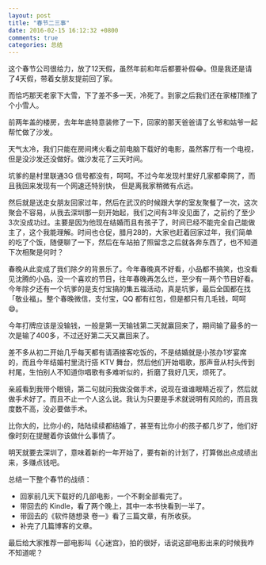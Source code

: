```yaml
---
layout: post
title: "春节二三事"
date: 2016-02-15 16:12:32 +0800
comments: true
categories: 总结
---
```

这个春节公司很给力，放了12天假，虽然年前和年后都要补假😂。但是我还是请了4天假，带着女朋友提前回了家。

而恰巧那天老家下大雪，下了差不多一天，冷死了。到家之后我们还在家楼顶推了个小雪人。

前两年盖的楼房，去年年底特意装修了一下，回家的那天爸爸请了幺爷和姑爷一起帮忙做了沙发。

天气太冷，我们只能在房间烤火看之前电脑下载好的电影，虽然客厅有一个电视，但是没沙发还没做好。做沙发花了三天时间。

<!--more-->

坑爹的是村里联通3G 信号都没有，呵呵。不过今年发现村里好几家都牵网了，而且我回来发现有一个网速还特别快，
但是离我家稍微有点远。

然后就是送走女朋友回家过年，然后在武汉的时候跟大学的室友聚餐了一次，这次聚会不容易，从我去深圳那一刻开始起，我们之间有3年没见面了，之前约了至少3次没成功过。主要是因为他现在结婚而且有孩子了，时间已经不能完全自己能做主了，这个我能理解。时间也仓促，腊月28的，大家也赶着回家过年，我们简单的吃了个饭，随便聊了一下，然后在车站拍了照留念之后就各奔东西了，也不知道下次相聚是何时？

春晚从此变成了我们除夕的背景乐了。今年春晚真不好看，小品都不搞笑，也没看见沈腾的小品，没一个喜欢的节目，往年春晚再怎么烂，至少有一两个节目好看。
今年除夕还有一个坑爹的是支付宝搞的集五福活动，真是坑爹，最后全国都在找「敬业福」。整个春晚微信，支付宝，QQ 都有红包，但是都只有几毛钱，呵呵😄。

今年打牌应该是没输钱，一般是第一天输钱第二天就赢回来了，期间输了最多的一次是输了400多，不过还好第二天又赢回来了。

差不多从初二开始几乎每天都有请酒接客吃饭的，不是结婚就是小孩办1岁宴席的，而且今年结婚村里流行搭 KTV 舞台，然后他们开始唱歌，那声音从村头传到村尾，生怕别人不知道你唱歌有多难听似的，折磨了我好几天，烦死了。

亲戚看到我带个眼镜，第二句就问我做没做手术，说现在谁谁眼睛近视了，然后就做手术好了。而且不止一个人这么说。我认为只要是手术就说明有风险的，而且我度数不高，没必要做手术。

比你大的，比你小的，陆陆续续都结婚了，甚至有比你小的孩子都几岁了，他们好像时刻在提醒着你该做什么事情了。

明天就要去深圳了，意味着新的一年开始了，要有新的计划了，打算做出点成绩出来，多赚点钱吧。

总结一下整个春节的战绩：

- 回家前几天下载好的几部电影，一个不剩全部看完了。
- 带回去的 Kindle，看了两个晚上，其中一本书快看到一半了。
- 带回去的《软件随想录 卷一》看了三篇文章，有所收获。
- 补完了几篇博客的文章。

最后给大家推荐一部电影叫《心迷宫》，拍的很好，话说这部电影出来的时候我咋不知道呢？
